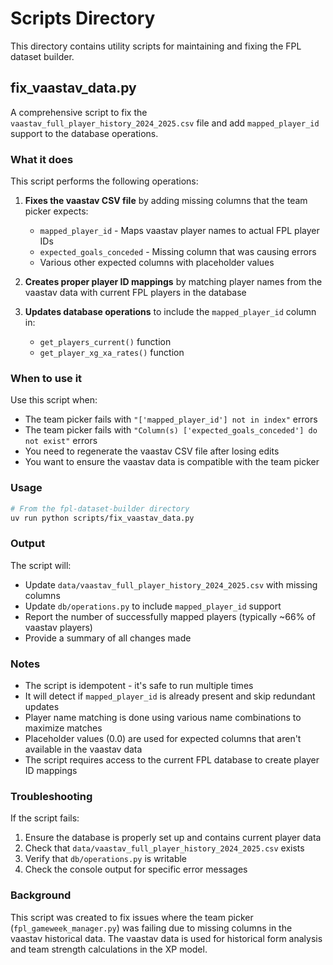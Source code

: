 # Scripts Directory

This directory contains utility scripts for maintaining and fixing the FPL dataset builder.

## fix_vaastav_data.py

A comprehensive script to fix the `vaastav_full_player_history_2024_2025.csv` file and add `mapped_player_id` support to the database operations.

### What it does

This script performs the following operations:

1. **Fixes the vaastav CSV file** by adding missing columns that the team picker expects:
   - `mapped_player_id` - Maps vaastav player names to actual FPL player IDs
   - `expected_goals_conceded` - Missing column that was causing errors
   - Various other expected columns with placeholder values

2. **Creates proper player ID mappings** by matching player names from the vaastav data with current FPL players in the database

3. **Updates database operations** to include the `mapped_player_id` column in:
   - `get_players_current()` function
   - `get_player_xg_xa_rates()` function

### When to use it

Use this script when:

- The team picker fails with `"['mapped_player_id'] not in index"` errors
- The team picker fails with `"Column(s) ['expected_goals_conceded'] do not exist"` errors
- You need to regenerate the vaastav CSV file after losing edits
- You want to ensure the vaastav data is compatible with the team picker

### Usage

```bash
# From the fpl-dataset-builder directory
uv run python scripts/fix_vaastav_data.py
```

### Output

The script will:

- Update `data/vaastav_full_player_history_2024_2025.csv` with missing columns
- Update `db/operations.py` to include `mapped_player_id` support
- Report the number of successfully mapped players (typically ~66% of vaastav players)
- Provide a summary of all changes made

### Notes

- The script is idempotent - it's safe to run multiple times
- It will detect if `mapped_player_id` is already present and skip redundant updates
- Player name matching is done using various name combinations to maximize matches
- Placeholder values (0.0) are used for expected columns that aren't available in the vaastav data
- The script requires access to the current FPL database to create player ID mappings

### Troubleshooting

If the script fails:

1. Ensure the database is properly set up and contains current player data
2. Check that `data/vaastav_full_player_history_2024_2025.csv` exists
3. Verify that `db/operations.py` is writable
4. Check the console output for specific error messages

### Background

This script was created to fix issues where the team picker (`fpl_gameweek_manager.py`) was failing due to missing columns in the vaastav historical data. The vaastav data is used for historical form analysis and team strength calculations in the XP model.
